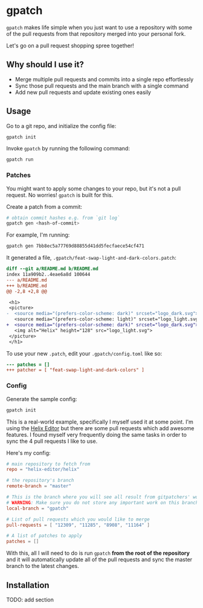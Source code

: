 # gpatch

`gpatch` makes life simple when you just want to use a repository with some of the pull requests from that repository merged into your personal fork.

Let's go on a pull request shopping spree together!

## Why should I use it?

- Merge multiple pull requests and commits into a single repo effortlessly
- Sync those pull requests and the main branch with a single command
- Add new pull requests and update existing ones easily

## Usage

Go to a git repo, and initialize the config file:

```sh
gpatch init
```

Invoke `gpatch` by running the following command:

```sh
gpatch run
```

### Patches

You might want to apply some changes to your repo, but it's not a pull request. No worries! `gpatch` is built for this.

Create a patch from a commit:

```sh
# obtain commit hashes e.g. from `git log`
gpatch gen <hash-of-commit>
```

For example, I'm running:

```sh
gpatch gen 7bb8ec5a77769d88855d41dd5fecfaece54cf471
```

It generated a file, `.gpatch/feat-swap-light-and-dark-colors.patch`:

```patch
diff --git a/README.md b/README.md
index 11a909b2..4eae6a8d 100644
--- a/README.md
+++ b/README.md
@@ -2,8 +2,8 @@

 <h1>
 <picture>
-  <source media="(prefers-color-scheme: dark)" srcset="logo_dark.svg">
   <source media="(prefers-color-scheme: light)" srcset="logo_light.svg">
+  <source media="(prefers-color-scheme: dark)" srcset="logo_dark.svg">
   <img alt="Helix" height="128" src="logo_light.svg">
 </picture>
 </h1>
```

To use your new `.patch`, edit your `.gpatch/config.toml` like so:

```diff
--- patches = []
+++ patcher = [ "feat-swap-light-and-dark-colors" ]
```

### Config

Generate the sample config:

```sh
gpatch init
```

This is a real-world example, specifically I myself used it at some point. I'm using the [Helix Editor](https://github.com/helix-editor/helix) but there are some pull requests which add awesome features. I found myself very frequently doing the same tasks in order to sync the 4 pull requests I like to use.

Here's my config:

```toml
# main repository to fetch from
repo = "helix-editor/helix"

# the repository's branch
remote-branch = "master"

# This is the branch where you will see all result from gitpatchers' work. Set it to any branch you want.
# WARNING: Make sure you do not store any important work on this branch. It will be erased.
local-branch = "gpatch"

# List of pull requests which you would like to merge
pull-requests = [ "12309", "11285", "8908", "11164" ]

# A list of patches to apply
patches = []
```

With this, all I will need to do is run `gpatch` **from the root of the repository** and it will automatically update all of the pull requests and sync the master branch to the latest changes.

## Installation

TODO: add section
